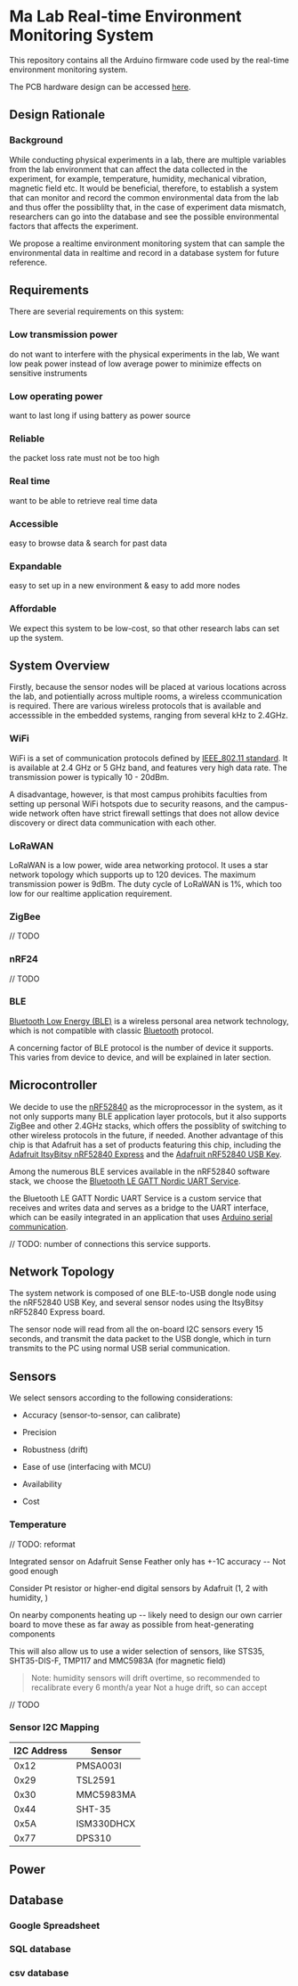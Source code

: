 # Ma Lab Real-time Environment Monitoring System

This repository contains all the Arduino firmware code used by the real-time environment monitoring system.

The PCB hardware design can be accessed [here](). 

## Design Rationale

### Background

While conducting physical experiments in a lab, there are multiple variables from the lab environment that can affect the data collected in the experiment, for example, temperature, humidity, mechanical vibration, magnetic field etc. It would be beneficial, therefore, to establish a system that can monitor and record the common environmental data from the lab and thus offer the possiblilty that, in the case of experiment data mismatch, researchers can go into the database and see the possible environmental factors that affects the experiment.

We propose a realtime environment monitoring system that can sample the environmental data in realtime and record in a database system for future reference.



## Requirements

There are severial requirements on this system:

### Low transmission power

do not want to interfere with the physical experiments in the lab, We want low peak power instead of low average power to minimize effects on sensitive instruments

### Low operating power

want to last long if using battery as power source

### Reliable

the packet loss rate must not be too high

### Real time

want to be able to retrieve real time data

### Accessible

easy to browse data & search for past data

### Expandable

easy to set up in a new environment & easy to add more nodes

### Affordable

We expect this system to be low-cost, so that other research labs can set up the system.



## System Overview

Firstly, because the sensor nodes will be placed at various locations across the lab, and potientially across multiple rooms, a wireless ccommunication is required. There are various wireless protocols that is available and accesssible in the embedded systems, ranging from several kHz to 2.4GHz. 

### WiFi

WiFi is a set of communication protocols defined by [IEEE_802.11 standard](https://www.ieee802.org/11/). It is available at 2.4 GHz or 5 GHz band, and features very high data rate. The transmission power is typically 10 - 20dBm.

A disadvantage, however, is that most campus prohibits faculties from setting up personal WiFi hotspots due to security reasons, and the campus-wide network often have strict firewall settings that does not allow device discovery or direct data communication with each other. 

### LoRaWAN

LoRaWAN is a low power, wide area networking protocol. It uses a star network topology which supports up to 120 devices. The maximum transmission power is 9dBm. The duty cycle of LoRaWAN is 1%, which too low for our realtime application requirement.

### ZigBee

// TODO

### nRF24

// TODO

### BLE

[Bluetooth Low Energy (BLE)](https://bluetoothle.wiki/specifications) is a wireless personal area network technology, which is not compatible with classic [Bluetooth](https://www.bluetooth.com/specifications/specs/) protocol.

A concerning factor of BLE protocol is the number of device it supports. This varies from device to device, and will be explained in later section.



## Microcontroller

We decide to use the [nRF52840](https://www.nordicsemi.com/products/nrf52840) as the microprocessor in the system, as it not only supports many BLE application layer protocols, but it also supports ZigBee and other 2.4GHz stacks, which offers the possiblity of switching to other wireless protocols in the future, if needed. Another advantage of this chip is that Adafruit has a set of products featuring this chip, including the [Adafruit ItsyBitsy nRF52840 Express](https://learn.adafruit.com/adafruit-itsybitsy-nrf52840-express) and the [Adafruit nRF52840 USB Key](https://www.adafruit.com/product/5199).

Among the numerous BLE services available in the nRF52840 software stack, we choose the [Bluetooth LE GATT Nordic UART Service](https://developer.nordicsemi.com/nRF_Connect_SDK/doc/1.4.0/nrf/include/bluetooth/services/nus.html). 

the Bluetooth LE GATT Nordic UART Service is a custom service that receives and writes data and serves as a bridge to the UART interface, which can be easily integrated in an application that uses [Arduino serial communication](https://www.arduino.cc/reference/en/language/functions/communication/serial/).

// TODO: number of connections this service supports.



## Network Topology

The system network is composed of one BLE-to-USB dongle node using the nRF52840 USB Key, and several sensor nodes using the ItsyBitsy nRF52840 Express board.

The sensor node will read from all the on-board I2C sensors every 15 seconds, and transmit the data packet to the USB dongle, which in turn transmits to the PC using normal USB serial communication.



## Sensors

We select sensors according to the following considerations:

- Accuracy (sensor-to-sensor, can calibrate)

- Precision

- Robustness (drift)

- Ease of use (interfacing with MCU)

- Availability

- Cost



### Temperature

// TODO: reformat

Integrated sensor on Adafruit Sense Feather only has +-1C accuracy -- Not good enough

Consider Pt resistor or higher-end digital sensors by Adafruit (1, 2 with humidity, )

On nearby components heating up -- likely need to design our own carrier board to move these as far away as possible from heat-generating components

This will also allow us to use a wider selection of sensors, like STS35, SHT35-DIS-F, TMP117 and MMC5983A (for magnetic field) 

> Note: humidity sensors will drift overtime, so recommended to recalibrate every 6 month/a year
   Not a huge drift, so can accept



// TODO

### Sensor I2C Mapping

| I2C Address | Sensor     |
| ----------- | ---------- |
| 0x12        | PMSA003I   |
| 0x29        | TSL2591    |
| 0x30        | MMC5983MA  |
| 0x44        | SHT-35     |
| 0x5A        | ISM330DHCX |
| 0x77        | DPS310     |

## Power


## Database

### Google Spreadsheet

### SQL database

### csv database



